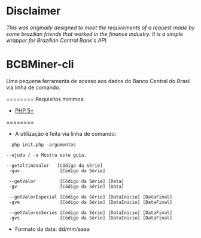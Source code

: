 Disclaimer
========
_This was originally designed to meet the requirements of a request made by some brazilian friends that worked in the finance industry. It is a simple wrapper for Brazilian Central Bank's API._ 

BCBMiner-cli
========
Uma pequena ferramenta de acesso aos dados do Banco Central do Brasil via linha de comando.

========
Requisitos mínimos:

*	[PHP 5+](http://php.net/downloads.php)

========
*	A utilização é feita via linha de comando:
```
  php init.php -argumentos
 ```
 ``` 
 --ajuda / -a Mostra este guia. 
  
 --getUltimoValor   [Código da Série]
  -guv               [Código da Série]
  
  --getValor         [Código da Série] [Data]
  -gv                [Código da Série] [Data]
  
  --getValorEspecial [Código da Série] [DataInicio] [DataFinal]
  -gve               [Código da Série] [DataInicio] [DataFinal]
  
  --getValoresSeries [Código da Série] [DataInicio] [DataFinal]
  -gvs               [Código da Série] [DataInicio] [DataFinal]
  ```

* Formato da data: dd/mm/aaaa
